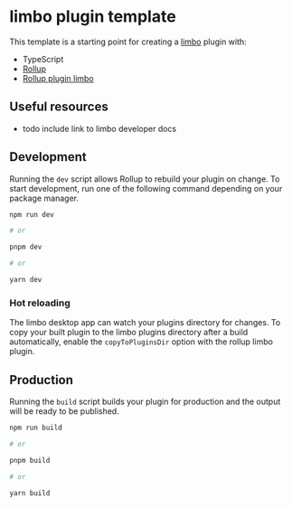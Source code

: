 # limbo plugin template

This template is a starting point for creating a [limbo](https://github.com/limbo-llm) plugin with:

-   TypeScript
-   [Rollup](https://github.com/rollup/rollup)
-   [Rollup plugin limbo](https://github.com/rollup-plugin)

## Useful resources

-   todo include link to limbo developer docs

## Development

Running the `dev` script allows Rollup to rebuild your plugin on change. To start development, run one of the following command depending on your package manager.

```sh
npm run dev

# or

pnpm dev

# or

yarn dev
```

### Hot reloading

The limbo desktop app can watch your plugins directory for changes. To copy your built plugin to the limbo plugins directory after a build automatically, enable the `copyToPluginsDir` option with the rollup limbo plugin.

## Production

Running the `build` script builds your plugin for production and the output will be ready to be published.

```sh
npm run build

# or

pnpm build

# or

yarn build
```
